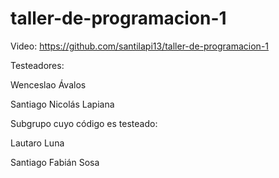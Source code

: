 # taller-de-programacion-1
Video: https://github.com/santilapi13/taller-de-programacion-1

Testeadores:

Wenceslao Ávalos

Santiago Nicolás Lapiana



Subgrupo cuyo código es testeado:

Lautaro Luna

Santiago Fabián Sosa
